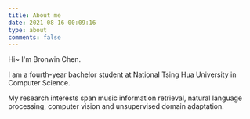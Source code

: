 ```yaml
---
title: About me
date: 2021-08-16 00:09:16
type: about
comments: false
---
```


Hi~ I'm Bronwin Chen. 

I am a fourth-year bachelor student at National Tsing Hua University in Computer Science.

My research interests span music information retrieval, natural language processing, computer vision and unsupervised domain adaptation.
